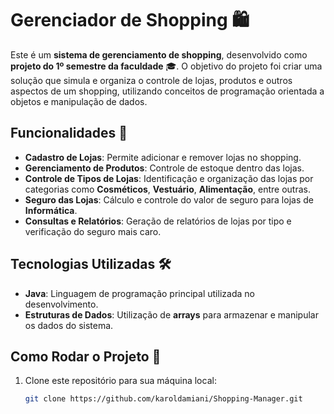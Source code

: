 # Gerenciador de Shopping 🛍️

Este é um **sistema de gerenciamento de shopping**, desenvolvido como **projeto do 1º semestre da faculdade** 🎓. O objetivo do projeto foi criar uma solução que simula e organiza o controle de lojas, produtos e outros aspectos de um shopping, utilizando conceitos de programação orientada a objetos e manipulação de dados.

## Funcionalidades 🌟

- **Cadastro de Lojas**: Permite adicionar e remover lojas no shopping.
- **Gerenciamento de Produtos**: Controle de estoque dentro das lojas.
- **Controle de Tipos de Lojas**: Identificação e organização das lojas por categorias como **Cosméticos**, **Vestuário**, **Alimentação**, entre outras.
- **Seguro das Lojas**: Cálculo e controle do valor de seguro para lojas de **Informática**.
- **Consultas e Relatórios**: Geração de relatórios de lojas por tipo e verificação do seguro mais caro.

## Tecnologias Utilizadas 🛠️

- **Java**: Linguagem de programação principal utilizada no desenvolvimento.
- **Estruturas de Dados**: Utilização de **arrays** para armazenar e manipular os dados do sistema.
  
## Como Rodar o Projeto 🚀

1. Clone este repositório para sua máquina local:

   ```bash
   git clone https://github.com/karoldamiani/Shopping-Manager.git
